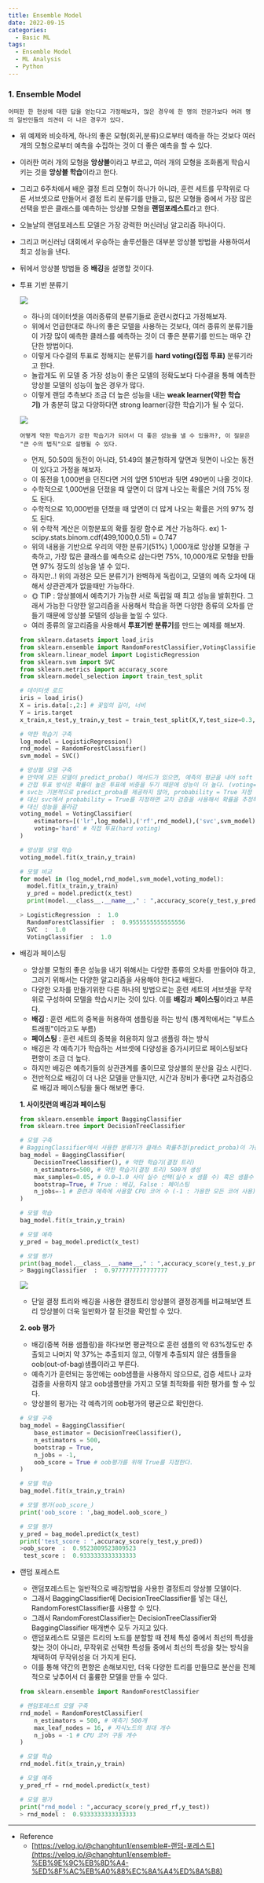 ```yaml
---
title: Ensemble Model
date: 2022-09-15
categories:
  - Basic ML
tags: 
  - Ensemble Model
  - ML Analysis
  - Python
---
```


### 1. Ensemble Model

`어떠한 한 현상에 대한 답을 얻는다고 가정해보자, 많은 경우에 한 명의 전문가보다 여려 명의 일반인들의 의견이 더 나은 경우가 있다.`

- 위 예제와 비슷하게, 하나의 좋은 모형(회귀,분류)으로부터 예측을 하는 것보다 여러 개의 모형으로부터 예측을 수집하는 것이 더 좋은 예측을 할 수 있다.
- 이러한 여러 개의 모형을 **앙상블**이라고 부르고, 여러 개의 모형을 조화롭게 학습시키는 것을 **앙상블 학습**이라고 한다.
- 그리고 6주차에서 배운 결정 트리 모형이 하나가 아니라, 훈련 세트를 무작위로 다른 서브셋으로 만들어서 결정 트리 분류기를 만들고, 많은 모형들 중에서 가장 많은 선택을 받은 클래스를 예측하는 앙상블 모형을 **랜덤포레스트**라고 한다.
- 오늘날의 랜덤포레스트 모델은 가장 강력한 머신러닝 알고리즘 하나이다.
- 그리고 머신러닝 대회에서 우승하는 솔루션들은 대부분 앙상블 방법을 사용하여서 최고 성능을 낸다.
- 뒤에서 앙상블 방법들 중 **배깅**을 설명할 것이다.
- 투표 기반 분류기
    
    ![](images/Ensemble/image.png)
    
    - 하나의 데이터셋을 여러종류의 분류기들로 훈련시켰다고 가정해보자.
    - 위에서 언급한대로 하나의 좋은 모델을 사용하는 것보다, 여러 종류의 분류기들이 가장 많이 예측한 클래스를 예측하는 것이 더 좋은 분류기를 만드는 매우 간단한 방법이다.
    - 이렇게 다수결의 투표로 정해지는 분류기를 **hard voting(집접 투표)** 분류기라고 한다.
    - 놀랍게도 위 모델 중 가장 성능이 좋은 모델의 정확도보다 다수결을 통해 예측한 앙상블 모델의 성능이 높은 경우가 많다.
    - 이렇게 랜덤 추측보다 조금 더 높은 성능을 내는 **weak learner(약한 학습기)** 가 충분히 많고 다양하다면 strong learner(강한 학습기)가 될 수 있다.
    
    ![](images/Ensemble/image2.png)
    
    
    `어떻게 약한 학습기가 강한 학습기가 되어서 더 좋은 성능을 낼 수 있을까?, 이 질문은 "큰 수의 법칙"으로 설명될 수 있다.`
    
    
    - 먼저, 50:50의 동전이 아니라, 51:49의 불균형하게 앞면과 뒷면이 나오는 동전이 있다고 가정을 해보자.
    - 이 동전을 1,000번을 던진다면 거의 앞면 510번과 뒷면 490번이 나올 것이다.
    - 수학적으로 1,000번을 던졌을 때 앞면이 더 많게 나오는 확률은 거의 75% 정도 된다.
    - 수학적으로 10,000번을 던졌을 때 앞면이 더 많게 나오는 확률은 거의 97% 정도 된다.
    - 위 수학적 계산은 이항분포의 확률 질량 함수로 계산 가능하다. ex) 1-scipy.stats.binom.cdf(499,1000,0.51) = 0.747
    - 위의 내용을 기반으로 우리의 약한 분류기(51%) 1,000개로 앙상블 모형을 구축하고, 가장 많은 클래스를 예측으로 삼는다면 75%, 10,000개로 모형을 만들면 97% 정도의 성능을 낼 수 있다.
    - 하지만..! 위의 과정은 모든 분류기가 완벽하게 독립이고, 모델의 예측 오차에 대해서 상관관계가 없을때만 가능하다.
    - 🌞 TIP : 앙상블에서 예측기가 가능한 서로 독립일 때 최고 성능을 발휘한다. 그래서 가능한 다양한 알고리즘을 사용해서 학습을 하면 다양한 종류의 오차를 만들기 때문에 앙상블 모델의 성능을 높일 수 있다.
    - 여러 종류의 알고리즘을 사용해서 **투표기반 분류기**를 만드는 예제를 해보자.
    
    ```python
    from sklearn.datasets import load_iris
    from sklearn.ensemble import RandomForestClassifier,VotingClassifier
    from sklearn.linear_model import LogisticRegression
    from sklearn.svm import SVC
    from sklearn.metrics import accuracy_score
    from sklearn.model_selection import train_test_split
    
    # 데이터셋 로드
    iris = load_iris()
    X = iris.data[:,2:] # 꽃잎의 길이, 너비
    Y = iris.target
    x_train,x_test,y_train,y_test = train_test_split(X,Y,test_size=0.3,random_state=2021,shuffle=True)
    
    # 약한 학습기 구축
    log_model = LogisticRegression()
    rnd_model = RandomForestClassifier()
    svm_model = SVC()
    
    # 앙상블 모델 구축
    # 만약에 모든 모델이 predict_proba() 메서드가 있으면, 예측의 평균을 내어 soft voting(간접 투표)도 할수 있다.
    # 간접 투표 방식은 확률이 높은 투표에 비중을 두기 때문에 성능이 더 높다. (voting='soft' 사용)
    # svc는 기본적으로 predict_proba를 제공하지 않아, probability = True 지정 해야 사용 가능
    # 대신 svc에서 probability = True를 지정하면 교차 검증을 사용해서 확률을 추정하기 때문에 훈련 속도 느려짐
    # 대신 성능을 올라감
    voting_model = VotingClassifier(
        estimators=[('lr',log_model),('rf',rnd_model),('svc',svm_model)], # 3개의 약한 학습기
        voting='hard' # 직접 투표(hard voting)
    )
    
    # 앙상블 모델 학습
    voting_model.fit(x_train,y_train)
    
    # 모델 비교
    for model in (log_model,rnd_model,svm_model,voting_model):
      model.fit(x_train,y_train)
      y_pred = model.predict(x_test)
      print(model.__class__.__name__," : ",accuracy_score(y_test,y_pred))
    
    > LogisticRegression  :  1.0
      RandomForestClassifier  :  0.9555555555555556
      SVC  :  1.0
      VotingClassifier  :  1.0
    ```
    
- 배깅과 페이스팅
    - 앙상블 모형의 좋은 성능을 내기 위해서는 다양한 종류의 오차를 만들어야 하고, 그러기 위해서는 다양한 알고리즘을 사용해야 한다고 배웠다.
    - 다양한 오차를 만들기위한 다른 하나의 방법으로는 훈련 세트의 서브셋을 무작위로 구성하여 모델을 학습시키는 것이 있다. 이를 **배깅**과 **페이스팅**이라고 부른다.
    - **배깅** : 훈련 세트의 중복을 허용하여 샘플링을 하는 방식 (통계학에서는 "부트스트래핑"이라고도 부름)
    - **페이스팅** : 훈련 세트의 중복을 허용하지 않고 샘플링 하는 방식
    - 배깅은 각 예측기가 학습하는 서브셋에 다양성을 증가시키므로 페이스팅보다 편향이 조금 더 높다.
    - 하지만 배깅은 예측기들의 상관관계를 줄이므로 앙상블의 분산을 감소 시킨다.
    - 전반적으로 배깅이 더 나은 모델을 만들지만, 시간과 장비가 좋다면 교차검증으로 배깅과 페이스팅을 둘다 해보면 좋다.
    
    **1. 사이킷런의 배깅과 페이스팅**
    
    ```python
    from sklearn.ensemble import BaggingClassifier
    from sklearn.tree import DecisionTreeClassifier
    
    # 모델 구축
    # BaggingClassifier에서 사용한 분류기가 클래스 확률추정(predict_proba)이 가능하면 자동으로 간접 투표 사용 
    bag_model = BaggingClassifier(
        DecisionTreeClassifier(), # 약한 학습기(결정 트리)
        n_estimators=500, # 약한 학습기(결정 트리) 500개 생성
        max_samples=0.05, # 0.0~1.0 사이 실수 선택(실수 x 샘플 수) 혹은 샘플수 지정
        bootstrap=True, # True : 배깅, False : 페이스팅
        n_jobs=-1 # 훈련과 예측에 사용할 CPU 코어 수 (-1 : 가용한 모든 코어 사용)
    )
    
    # 모델 학습
    bag_model.fit(x_train,y_train)
    
    # 모델 예측
    y_pred = bag_model.predict(x_test)
    
    # 모델 평가
    print(bag_model.__class__.__name__," : ",accuracy_score(y_test,y_pred))
    > BaggingClassifier  :  0.9777777777777777
    ```
    
    ![](images/Ensemble/image3.png)
    
    - 단일 결정 트리와 배깅을 사용한 결정트리 앙상블의 결정경계를 비교해보면 트리 앙상블이 더욱 일반화가 잘 된것을 확인할 수 있다.
    
    **2. oob 평가**
    
    - 배깅(중복 허용 샘플링)을 하다보면 평균적으로 훈련 샘플의 약 63%정도만 추출되고 나머지 약 37%는 추출되지 않고, 이렇게 추출되지 않은 샘플들을 oob(out-of-bag)샘플이라고 부른다.
    - 예측기가 훈련되는 동안에는 oob샘플을 사용하지 않으므로, 검증 세트나 교차 검증을 사용하지 않고 oob샘플만을 가지고 모델 최적화를 위한 평가를 할 수 있다.
    - 앙상블의 평가는 각 예측기의 oob평가의 평균으로 확인한다.
    
    ```python
    # 모델 구축
    bag_model = BaggingClassifier(
        base_estimator = DecisionTreeClassifier(),
        n_estimators = 500,
        bootstrap = True,
        n_jobs = -1,
        oob_score = True # oob평가를 위해 True를 지정한다.
    )
    
    # 모델 학습
    bag_model.fit(x_train,y_train)
    
    # 모델 평가(oob_score_)
    print('oob_score : ',bag_model.oob_score_)
    
    # 모델 평가
    y_pred = bag_model.predict(x_test)
    print('test_score : ',accuracy_score(y_test,y_pred))
    >oob_score  :  0.9523809523809523
     test_score :  0.9333333333333333
    ```
    
- 랜덤 포레스트
    - 랜덤포레스트는 일반적으로 배깅방법을 사용한 결정트리 앙상블 모델이다.
    - 그래서 BaggingClassifier에 DecisionTreeClassifier를 넣는 대신, RandomForestClassifier를 사용할 수 있다.
    - 그래서 RandomForestClassifier는 DecisionTreeClassifier와 BaggingClassifier 매개변수 모두 가지고 있다.
    - 랜덤포레스트 모델은 트리의 노드를 분할할 때 전체 특성 중에서 최선의 특성을 찾는 것이 아니라, 무작위로 선택한 특성들 중에서 최선의 특성을 찾는 방식을 채택하여 무작위성을 더 가지게 된다.
    - 이를 통해 약간의 편향은 손해보지만, 더욱 다양한 트리를 만들므로 분산을 전체적으로 낮추어서 더 훌륭한 모델을 만들 수 있다.
    
    ```python
    from sklearn.ensemble import RandomForestClassifier
    
    # 랜덤포레스트 모델 구축
    rnd_model = RandomForestClassifier(
        n_estimators = 500, # 예측기 500개
        max_leaf_nodes = 16, # 자식노드의 최대 개수 
        n_jobs = -1 # CPU 코어 구동 개수
    )
    
    # 모델 학습
    rnd_model.fit(x_train,y_train)
    
    # 모델 예측
    y_pred_rf = rnd_model.predict(x_test)
    
    # 모델 평가
    print("rnd_model : ",accuracy_score(y_pred_rf,y_test))
    > rnd_model :  0.9333333333333333
    ```
    
---
- Reference
    - [https://velog.io/@changhtun1/ensemble#-랜덤-포레스트](https://velog.io/@changhtun1/ensemble#-%EB%9E%9C%EB%8D%A4-%ED%8F%AC%EB%A0%88%EC%8A%A4%ED%8A%B8)